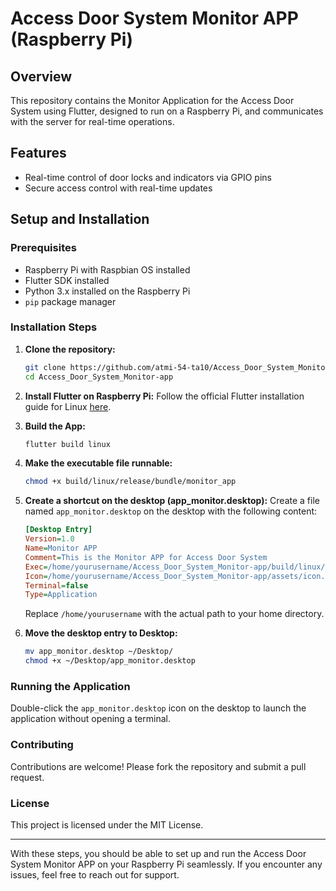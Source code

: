 # Access Door System Monitor APP (Raspberry Pi)

## Overview
This repository contains the Monitor Application for the Access Door System using Flutter, designed to run on a Raspberry Pi, and communicates with the server for real-time operations.

## Features
- Real-time control of door locks and indicators via GPIO pins
- Secure access control with real-time updates

## Setup and Installation

### Prerequisites
- Raspberry Pi with Raspbian OS installed
- Flutter SDK installed
- Python 3.x installed on the Raspberry Pi
- `pip` package manager

### Installation Steps

1. **Clone the repository:**
    ```sh
    git clone https://github.com/atmi-54-ta10/Access_Door_System_Monitor-app.git
    cd Access_Door_System_Monitor-app
    ```

2. **Install Flutter on Raspberry Pi:**
    Follow the official Flutter installation guide for Linux [here](https://flutter.dev/docs/get-started/install/linux).

3. **Build the App:**
    ```sh
    flutter build linux
    ```

4. **Make the executable file runnable:**
    ```sh
    chmod +x build/linux/release/bundle/monitor_app
    ```

5. **Create a shortcut on the desktop (app_monitor.desktop):**
    Create a file named `app_monitor.desktop` on the desktop with the following content:
    ```ini
    [Desktop Entry]
    Version=1.0
    Name=Monitor APP
    Comment=This is the Monitor APP for Access Door System
    Exec=/home/yourusername/Access_Door_System_Monitor-app/build/linux/release/bundle/monitor_app
    Icon=/home/yourusername/Access_Door_System_Monitor-app/assets/icon.png
    Terminal=false
    Type=Application
    ```
    Replace `/home/yourusername` with the actual path to your home directory.

6. **Move the desktop entry to Desktop:**
    ```sh
    mv app_monitor.desktop ~/Desktop/
    chmod +x ~/Desktop/app_monitor.desktop
    ```

### Running the Application
Double-click the `app_monitor.desktop` icon on the desktop to launch the application without opening a terminal.

### Contributing
Contributions are welcome! Please fork the repository and submit a pull request.

### License
This project is licensed under the MIT License.

---

With these steps, you should be able to set up and run the Access Door System Monitor APP on your Raspberry Pi seamlessly. If you encounter any issues, feel free to reach out for support.
